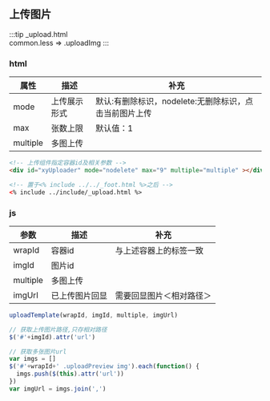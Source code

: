 ## 上传图片
:::tip
_upload.html <br/>
common.less => .uploadImg
:::

### html
| 属性     | 描述         | 补充                                                   |
| -------- | ------------ | ------------------------------------------------------ |
| mode     | 上传展示形式 | 默认:有删除标识，nodelete:无删除标识，点击当前图片上传 |
| max      | 张数上限     | 默认值：1                                              |
| multiple | 多图上传     |                                                        |

```html
<!-- 上传组件指定容器id及相关参数 -->
<div id="xyUploader" mode="nodelete" max="9" multiple="multiple" ></div>

<!-- 置于<% include ../../_foot.html %>之后 -->
<% include ../include/_upload.html %>
```
### js
| 参数     | 描述           | 补充                     |
| -------- | -------------- | ------------------------ |
| wrapId   | 容器id         | 与上述容器上的标签一致   |
| imgId    | 图片id         |                          |
| multiple | 多图上传       |                          |
| imgUrl   | 已上传图片回显 | 需要回显图片＜相对路径＞ |

```js
uploadTemplate(wrapId, imgId, multiple, imgUrl)

// 获取上传图片路径,只存相对路径
$('#'+imgId).attr('url')

// 获取多张图片url
var imgs = []
$('#'+wrapId+' .uploadPreview img').each(function() {
  imgs.push($(this).attr('url'))
})
var imgUrl = imgs.join(',')
```

